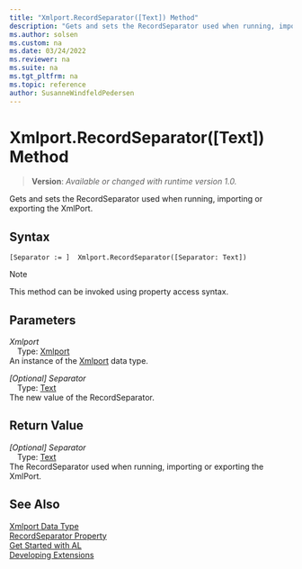 ```yaml
---
title: "Xmlport.RecordSeparator([Text]) Method"
description: "Gets and sets the RecordSeparator used when running, importing or exporting the XmlPort."
ms.author: solsen
ms.custom: na
ms.date: 03/24/2022
ms.reviewer: na
ms.suite: na
ms.tgt_pltfrm: na
ms.topic: reference
author: SusanneWindfeldPedersen
---
```

[//]: # (START>DO_NOT_EDIT)
[//]: # (IMPORTANT:Do not edit any of the content between here and the END>DO_NOT_EDIT.)
[//]: # (Any modifications should be made in the .xml files in the ModernDev repo.)
# Xmlport.RecordSeparator([Text]) Method
> **Version**: _Available or changed with runtime version 1.0._

Gets and sets the RecordSeparator used when running, importing or exporting the XmlPort.


## Syntax
```AL
[Separator := ]  Xmlport.RecordSeparator([Separator: Text])
```
> [!NOTE]
> This method can be invoked using property access syntax.
## Parameters
*Xmlport*  
&emsp;Type: [Xmlport](xmlport-data-type.md)  
An instance of the [Xmlport](xmlport-data-type.md) data type.  

*[Optional] Separator*  
&emsp;Type: [Text](../text/text-data-type.md)  
The new value of the RecordSeparator.  


## Return Value
*[Optional] Separator*  
&emsp;Type: [Text](../text/text-data-type.md)  
The RecordSeparator used when running, importing or exporting the XmlPort.


[//]: # (IMPORTANT: END>DO_NOT_EDIT)
## See Also
[Xmlport Data Type](xmlport-data-type.md)  
[RecordSeparator Property](../../properties/devenv-recordseparator-property.md)  
[Get Started with AL](../../devenv-get-started.md)  
[Developing Extensions](../../devenv-dev-overview.md)